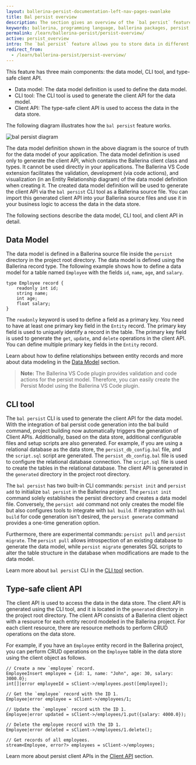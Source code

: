 ```yaml
---
layout: ballerina-persist-documentation-left-nav-pages-swanlake
title: Bal persist overview
description: The section gives an overview of the `bal persist` feature.
keywords: ballerina, programming language, ballerina packages, persist, data model, cli tool, client api
permalink: /learn/ballerina-persist/persist-overview/
active: persist_overview
intro: The `bal persist` feature allows you to store data in different data stores and retrieve them when needed. A data store can be a database or an in-memory cache. The `bal persist` feature currently supports in-memory tables, MySQL, MSSQL, PostgreSQL databases, Google Sheets, and Redis as data stores. As you can use the same syntax to access data in all these data stores, you do not need to learn different syntaxes to access data in different data stores.
redirect_from:
  - /learn/ballerina-persist/persist-overview/
---
```


This feature has three main components: the data model, CLI tool, and type-safe client API. 
* Data model: The data model definition is used to define the data model. 
* CLI tool: The CLI tool is used to generate the client API for the data model. 
* Client API: The type-safe client API is used to access the data in the data store.

The following diagram illustrates how the `bal persist` feature works.

![bal persist diagram](/learn/images/bal-persist-diagram.png "bal persist diagram")

The data model definition shown in the above diagram is the source of truth for the data model of your application. The data model definition is used only to generate the client API, which contains the Ballerina client class and types. It cannot be used directly in your applications.
The Ballerina VS Code extension facilitates the validation, development (via code actions), and visualization (in an Entity Relationship diagram) of the data model definition when creating it.
The created data model definition will be used to generate the client API via the `bal persist` CLI tool as a Ballerina source file. You can import this generated client API into your Ballerina source files and use it in your business logic to access the data in the data store.

The following sections describe the data model, CLI tool, and client API in detail.

## Data Model

The data model is defined in a Ballerina source file inside the `persist` directory in the project root directory. The data model is defined using the Ballerina record type. The following example shows how to define a data model for a table named `Employee` with the fields `id`, `name`, `age`, and `salary`.

```ballerina
type Employee record {
    readonly int id;
    string name;
    int age;
    float salary;
}
```

The `readonly` keyword is used to define a field as a primary key. You need to have at least one primary key field in the `Entity` record. The primary key field is used to uniquely identify a record in the table. The primary key field is used to generate the `get`, `update`, and `delete` operations in the client API. You can define multiple primary key fields in the `Entity` record.

Learn about how to define relationships between entity records and more about data modeling in the [Data Model](/learn/persist-model/) section.

> **Note:** The Ballerina VS Code plugin provides validation and code actions for the persist model. Therefore, you can easily create the Persist Model using the Ballerina VS Code plugin.

## CLI tool

The `bal persist` CLI is used to generate the client API for the data model. With the integration of bal persist code generation into the bal build command, project building now automatically triggers the generation of Client APIs. Additionally, based on the data store, additional configurable files and setup scripts are also generated. For example, if you are using a relational database as the data store, the `persist_db_config.bal` file, and the `script.sql` script are generated. The `persist_db_config.bal` file is used to configure the relational database connection. The `script.sql` file is used to create the tables in the relational database. The client API is generated in the `generated` directory in the project root directory.

The `bal persist` has two built-in CLI commands: `persist init` and `persist add` to initialize `bal persist` in the Ballerina project. The `persist init` command solely establishes the persist directory and creates a data model file. Conversely, the `persist add` command not only creates the model file but also configures tools to integrate with `bal build`. If integration with `bal build` for code generation isn't desired, the `persist generate` command provides a one-time generation option.

Furthermore, there are experimental commands: `persist pull` and `persist migrate`. The `persist pull` allows introspection of an existing database to generate the data model, while `persist migrate` generates SQL scripts to alter the table structure in the database when modifications are made to the data model.

Learn more about `bal persist` CLI in the [CLI tool](/learn/persist-cli-tool/) section.

## Type-safe client API

The client API is used to access the data in the data store. The client API is generated using the CLI tool, and it is located in the `generated` directory in the project root directory. The client API consists of a Ballerina client object with a resource for each entity record modeled in the Ballerina project. For each client resource, there are resource methods to perform CRUD operations on the data store.

For example, if you have an `Employee` entity record in the Ballerina project, you can perform CRUD operations on the `Employee` table in the data store using the client object as follows.

```ballerina
// Create a new `employee` record.
EmployeeInsert employee = {id: 1, name: "John", age: 30, salary: 3000.0};
int[]|error employeeId = sClient->/employees.post([employee]);

// Get the `employee` record with the ID 1.
Employee|error employee = sClient->/employees/1;

// Update the `employee` record with the ID 1.
Employee|error updated = sClient->/employees/1.put({salary: 4000.0});

// Delete the employee record with the ID 1.
Employee|error deleted = sClient->/employees/1.delete();

// Get records of all employees.
stream<Employee, error?> employees = sClient->/employees;
```

Learn more about persist client APIs in the [Client API](/learn/persist-client-api/) section.
